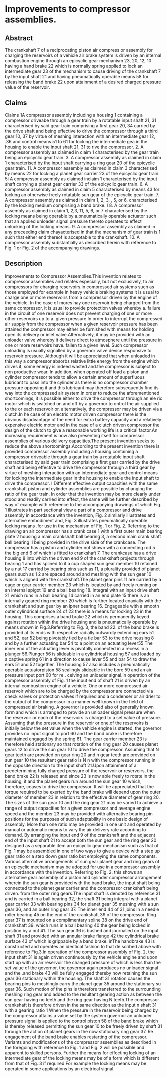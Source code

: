 # Improvements to compressor assemblies.

## Abstract
The crankshaft 7 of a reciprocating piston air compress or assembly for charging the reservoirs of a vehicle air brake system is driven by an internal combustion engine through an epicyclic gear mechanism 23, 20, 12, 10 having a hand brake 22 which is normally spring applied to lock an intermediate gear 23 of the mechanism to cause driving of the crankshaft 7 by the input shaft 21 and having pneumatically operable means 58 for releasing the band brake 22 upon attainment of a desired charged pressure value of the reservoir.

## Claims
Claims 1A compressor assembly including a housing 1 containing a compressor driveabe through a gear train by a rotatable input shaft 21, 31 characterised by said gear train comprising a first gear 20, 34 carried by the drive shaft and being effective to drive the compressor through a third gear 10, 37 by virtue of meshing interaction with an intermediate gear 12, .36 and control means 51 to 61 for locking the intermediate gea in the housing to enable the input shaft 21, 31 to rive the compressor. 2. A compressor assembly as claimed in claim 1 characterised by the gear train being an epicyclic gear train. 3. A compressor assembly as claimed in claim 1 characterised by the input shaft carrying a ring gear 20 of the epicyclic gear train. 11. A compressor assembly as claimed in claim 3 characterised by means 22 for locking a planet gear carrier 23 of the epicyclic gear train. 5i A compressor assembly as claimed inclaim 1 characterised by the input shaft carrying a planet gear carrier 33 of the epicyclic gear train. 6. A compressor assembly as claimed in claim 5 characterised by means 43 for locking an otherwise freely rotatable sun gear of the epicyclic gear train. 7. A compressor assembly as claimed in claim 1, 2, 3, , 5, or 6, characterised by the locking medium comprising a band brake. I 8. A compressor assembly as claimed in claim 1, 2,3, 11, 5, 6, or 7 characterised by the locking means being operable by a.pneumatically operable actuator such that an applied unloader signal pressure thereto operates to effect unlocking of the locking means. 9. A compressor assembly as claimed in any preceeding claim chayacterised in that the mechanism of gear train is 1 such that either end thereof is acceptable to the crankshaft. 10. A compressor assembly substantially as described herein with reference to Fig. 1 or Fig. 2 of the accompanying drawings.

## Description
Improvements to Compressor Assemblies.This invention relates to compressor assemblies and relates especially, but not exclusively, to air compressors for charging reservoirs.In compressed air systems such as those employed for example in heavy vehicle braking systems it is usual to charge one or more reservoirs from a compressor driven by the engine of the vehicle. In the case of mores hay one reservoir being charged from the same compressor, it is usual to provide protection valves whereby a. failure in the circuit of one reservoir does not prevent charging of one or more other reservoirs up to a. given pressure.In order to interrupt the compressed air supply from the compressor when a given reservoir pressure has been attained the compressor may either be furnished with means for holding open its delivery or inlet valve.Alternatively, it may be provided with an unloader valve whereby it delivers direct to atmosphere until the pressure in one or more reservoirs have. fallen to a given level. Such compressor unloading is usually signalled by a governor valve device responsive to reservoir pressure. Although it will be appreciated that when unloaded in this way a compressor absorbs relative little energy from the engine which drives it, some energy is indeed wasted and.the compressor is subject to non productive wear. In addition, when operated off load a piston and cylinder compressor tends to allow a certain amount of superfluous lubricant to pass into the cylinder as there is no compressor chamber pressure opposing it and this lubricant may therefore subsequently find its way into the compressed air system.In order to reduce the aforementioned shortcomings, it is possible.either to drive the compressor through an ele ric motor which is switched on and off by a governor to ontrol the air supplied to the or each reservoir or, alternatively, the compressor may be driven via a clutch.In he case of an electric motor driven compressor there is the obvious disadvantage of the need for extra battery capacity and a relatively expensive electric motor and in the case of a clutch driven compressor the design of the clutch to give a reasonable working life is a critical factor.An increasing requirement is now also presenting itself for compressor assemblies of various delivery capacities.The present invention seeks to reduce the above shortcomings.According to the present invention there is provided compressor assembly including a housing containing a compressor driveable through a gear train by a rotatable input shaft characterised by said gear train comprising a first gear carried by the drive shaft and being effective to drive the compressor through a third gear by virtue of meshing interaction with an intermediate gear and control means for locking the intermediate gear in the housing to enable the input shaft to drive the compressor. I Different effective output capacities with the same crankshaft piston and cylinder assemblies are possible by changing the ratio of the gear train. In order that the invention may be more clearly under stood and readily carried into effect, the same will be further described by way of example with reference to the accompanying drawings of which Fig. 1 illustrates in part sectional view a part of a compressor and drive assembly in accordance with the invention, Fig. 2 similarly illustrates and alternative embodiment and, Fig. 3 illustrates pneumatically operable locking means .for use in the mechanism of Fig. 1 or Fig. 2. Referring to the drawing an air compressor has a crank case 1 with a first outer main bearing plate 2 housing a main crankshaft ball bearing 3, a second main crank shaft ball bearing II being provided in the drive side of the crankcase. The compressor has a piston and cylinder not shown with a connecting rod 5 the big end 6 of which is fitted to crankshaft 7. The crankcase has a drive housing 8 into which the driven end 9 of the crankshaft projects through bearing 1 and has splined to it a cup shaped sun gear member 10 retained by a nut 17 carried by bearing pins such as 11, a plurality provided of planet gears such as 1 2 are spaced around and meshing with the sun gear 10 which is aligned with the crankshaft.The planet gear pins 11 are carried by a cage or gear carrier member 23 which is located by and freely running on an internal spigot 19 and a ball bearing 18. Integral with an input drive shaft 21 which runs in a ball bearing 14 carried in an end plate 15 there is an internally geared ring member 20 which is further located coaxially with the crankshaft and sun gear by an ipner bearing 16. Engageable with a smooth outer cylindrical surface 24 of 23 there is a means for locking 23 in the housing. This comprises a band brake 22 which is permanently keyed against rotation within the drive housing and is pneumatically operable by means shown in Fig.3.Referring to Fig. 3, the band 22. of the band brake is provided at its ends with respective radially.outwardly extending ears 51 and 52, ear 52 being pivotably tied by a tie bar 53 to the drive housing 8 and by a further actuating bar 54 to a point on an actuating lever55 The inner end of the actuating lever is pivotally connected in a recess in a plunger 56.Plunger 56 is slideable in a cylindrical housing 57 and loaded by a captive spring 61 in a direction to cause lever 55 and bar 54 to draw the ears 51 and 52 together. The housing 57 also includes a pneumatically operable actuatorpiston 58 sealingly slideable in the bore 59 and an air pressure input port 60 for re . ceiving an unloader signal.In operation of the compressor assembly of Fig. 1 the input end of shaft 21 is driven by an internal combustion engine of a vehicle. One or more compressed air reservoir which are to be charged by the compressor are connected via check valves or protection valves if required and a condenser or air drier to the output of the compressor in a manner well known in the field of compressed air braking. A governor is provided also of generally known form and which is arranged to provide an unloader signal pressure when the reservoir or each of the reservoirs is charged to a set value of pressure. Assuming that the pressure in the reservoir or one.of the reservoirs is initially below the set value when the vehicle engine is started, the governor provides no input signal to port 60 and the band brake is therefore maintained engaged by the spring 61. The gear carrier member 23 is therefore held stationary so that rotation of the ring gear 20 causes planet gears 12 to drive the sun gear 10 to drive the compressor. Assuming that N gear teeth are provided on gear ring 20 and n gear teeth are provided on sun gear 10 the resultant gear ratio is N n with the compressor running in the opposite direction to the input shaft 21.Upon attainment of a predetermining fully charged pressure of the reservoir or reservoirs, the band brake 22 is released and since 23 is now able freely to rotate in the housing, it and the planet gears run around the sun gear 10 which, therefore, ceases to drive the compressor. It will be appreciated that the torque required to be exerted by the band brake will depend upon the outer diameter of member 23 in relation to the effective diameter of gear ring 20. The sizes of the sun gear 10 and the ring gear 21 may be varied to achieve a range of output capacities for a given compressor and average engine speed and the member 23 may be provided with alternative bearing pin positions for the purposes of such adaptability in one basic design of assembly. More than one ratio may be provided in one unit and operated by manual or automatic means to vary the air delivery rate according to demand. By arranging the input end 9 of the crankshaft and the adjacent end of the input shaft 21 to accept both the sun gear and the ring gear 20 designed as a separable item an epicyclic gear mechanism such as that of Fig. 1 may be assembled in one of two ways to give a device with a step up gear ratio or a step down gear ratio but employing the same components. Various alternative arrangements of sun gear planet gear and ring gears of an epicyclic mechanism may be adopted for use in a compressor assembly in accordance with the invention. Referring to Fig. 2, this shows an alternative gear assembly of a piston and cylinder compressor arrangement wherein the sun gear is provided with the band brake, the input shaft being connected to the planet gear carrier and the compressor crankshaft being driven. from the outer ring gears.The input shaft is denoted by reference 31 and is carried in a ball bearing 32, the shaft 31 being integral with a planet gear carrier 33 with bearing pins 34 for planet gear 35 meshing with a sun gear 36, and an outer ring gear 37. The inner end 44 of 31 joins in a needle roller bearing 45 on the end of the crankshaft 39 of the compressor. Ring gear 37 is mounted on a complimentary spline 38 on the drive end of crankshaft 39. which runs in a ball bearing 40 the gear being locked in position by a nut 41. The sun gear.36 is bushed and journalled on the input shaft 31 and provided with an annular brake flange 42 the cylindrical brake surface 43 of which is grippable by a band brake. inThe handbrake 43 is constructed and operates an identical fashion to that de.scribed above with reference to Fig.3.In operation of the compressor assembly of Fig. 2, the input shaft 31 is again driven continuously by the vehicle engine and upon start up with an air reservoir the changed pressure of which is less than the set value of the governor, the governor again produces no unloader signal and the .and brake 43 will be fully engaged thereby now retaining the sun gear 36 stationary within the housing. The shaft 31 rotation causes the bearing pins to meshlngly carry the planet gear 35 around the stationary su gear 36. Such motion of the pins is therefore transferred to the surrounding meshing ring gear and added to the resultant gearing action as between the sun gear having no teeth and the ring gear having N teeth.The compressor crankshaft is therefore driven in the same direction as the input n shaft 31 with a gearing ratio 1 When the pressure in the reservoir being charged by the compressor attains a value set by the system governor an unloader pressure signal is applied to the control piston 58 of the band brake which is thereby released permitting the sun gear 10 to be freely driven by shaft 31 through the action of planet gears in the now stationary ring gear 37. Re engagement of the band brake enables restarting of the compressor. Variants and modifications of the compressor assemblies as described in the foregoing with reference to Fig. 1 and Fig. 2 will be possible and apparent to skilled persons. Further the means for effecting locking of an intermediate gear of the locking means may be of a form which is different from that of Fig. 3 if required.For example the locking means may be operated in some applications by an electrical signal.